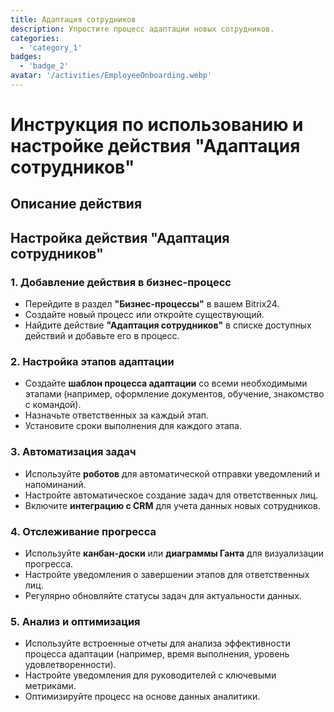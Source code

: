 ```yaml
---
title: Адаптация сотрудников
description: Упростите процесс адаптации новых сотрудников.
categories: 
  - 'category_1'
badges: 
  - 'badge_2'
avatar: '/activities/EmployeeOnboarding.webp'
---
```

# Инструкция по использованию и настройке действия "Адаптация сотрудников"

## Описание действия

## **Настройка действия "Адаптация сотрудников"**

### 1. Добавление действия в бизнес-процесс
- Перейдите в раздел **"Бизнес-процессы"** в вашем Bitrix24.
- Создайте новый процесс или откройте существующий.
- Найдите действие **"Адаптация сотрудников"** в списке доступных действий и добавьте его в процесс.

### 2. Настройка этапов адаптации
- Создайте **шаблон процесса адаптации** со всеми необходимыми этапами (например, оформление документов, обучение, знакомство с командой).
- Назначьте ответственных за каждый этап.
- Установите сроки выполнения для каждого этапа.

### 3. Автоматизация задач
- Используйте **роботов** для автоматической отправки уведомлений и напоминаний.
- Настройте автоматическое создание задач для ответственных лиц.
- Включите **интеграцию с CRM** для учета данных новых сотрудников.

### 4. Отслеживание прогресса
- Используйте **канбан-доски** или **диаграммы Ганта** для визуализации прогресса.
- Настройте уведомления о завершении этапов для ответственных лиц.
- Регулярно обновляйте статусы задач для актуальности данных.

### 5. Анализ и оптимизация
- Используйте встроенные отчеты для анализа эффективности процесса адаптации (например, время выполнения, уровень удовлетворенности).
- Настройте уведомления для руководителей с ключевыми метриками.
- Оптимизируйте процесс на основе данных аналитики.